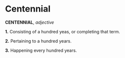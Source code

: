 # Centennial

**CENTENNIAL**, _adjective_

**1.** Consisting of a hundred yeas, or completing that term.

**2.** Pertaining to a hundred years.

**3.** Happening every hundred years.